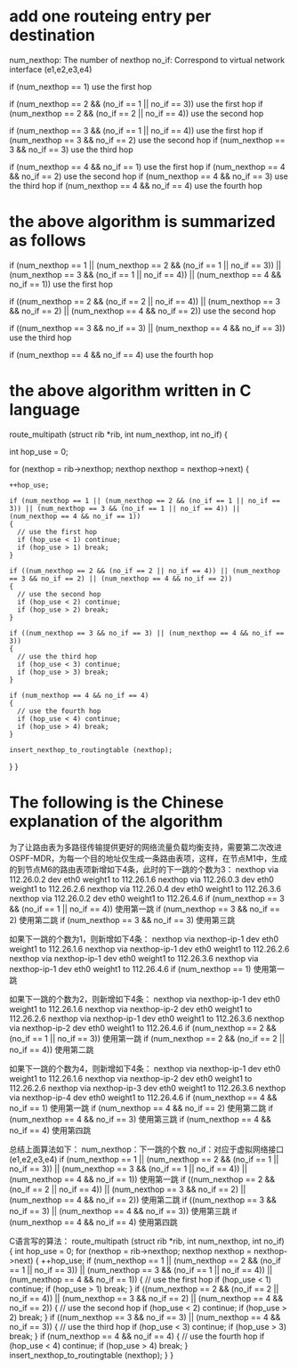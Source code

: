 
# add one routeing entry per destination
num_nexthop:	The number of nexthop 
no_if:		Correspond to virtual network interface (e1,e2,e3,e4)

if (num_nexthop == 1) use the first hop

if (num_nexthop == 2 && (no_if == 1 || no_if == 3)) use the first hop
if (num_nexthop == 2 && (no_if == 2 || no_if == 4)) use the second hop

if (num_nexthop == 3 && (no_if == 1 || no_if == 4)) use the first hop
if (num_nexthop == 3 && no_if == 2) use the second hop
if (num_nexthop == 3 && no_if == 3) use the third hop

if (num_nexthop == 4 && no_if == 1) use the first hop
if (num_nexthop == 4 && no_if == 2) use the second hop
if (num_nexthop == 4 && no_if == 3) use the third hop
if (num_nexthop == 4 && no_if == 4) use the fourth hop



# the above algorithm is summarized as follows 
if (num_nexthop == 1 || (num_nexthop == 2 && (no_if == 1 || no_if == 3)) || (num_nexthop == 3 && (no_if == 1 || no_if == 4)) || (num_nexthop == 4 && no_if == 1)) use the first hop

if ((num_nexthop == 2 && (no_if == 2 || no_if == 4)) || (num_nexthop == 3 && no_if == 2) || (num_nexthop == 4 && no_if == 2)) use the second hop

if ((num_nexthop == 3 && no_if == 3) || (num_nexthop == 4 && no_if == 3)) use the third hop

if (num_nexthop == 4 && no_if == 4) use the fourth hop



# the above algorithm written in C language
route_multipath (struct rib *rib, int num_nexthop, int no_if)
{

  int hop_use = 0;

  for (nexthop = rib->nexthop; nexthop nexthop = nexthop->next)
  {

    ++hop_use;

    if (num_nexthop == 1 || (num_nexthop == 2 && (no_if == 1 || no_if == 3)) || (num_nexthop == 3 && (no_if == 1 || no_if == 4)) || (num_nexthop == 4 && no_if == 1))
    {
      // use the first hop
      if (hop_use < 1) continue;
      if (hop_use > 1) break;
    }

    if ((num_nexthop == 2 && (no_if == 2 || no_if == 4)) || (num_nexthop == 3 && no_if == 2) || (num_nexthop == 4 && no_if == 2))
    {
      // use the second hop
      if (hop_use < 2) continue;
      if (hop_use > 2) break;
    }

    if ((num_nexthop == 3 && no_if == 3) || (num_nexthop == 4 && no_if == 3))
    {
      // use the third hop
      if (hop_use < 3) continue;
      if (hop_use > 3) break;
    }

    if (num_nexthop == 4 && no_if == 4)
    {
      // use the fourth hop
      if (hop_use < 4) continue;
      if (hop_use > 4) break;
    }

    insert_nexthop_to_routingtable (nexthop);
  }
}



#  The following is the Chinese explanation of the algorithm 
为了让路由表为多路径传输提供更好的网络流量负载均衡支持，需要第二次改进OSPF-MDR，为每一个目的地址仅生成一条路由表项，这样，在节点M1中，生成的到节点M6的路由表项新增如下4条，此时的下一跳的个数为3：
nexthop via 112.26.0.2 dev eth0 weight1 to 112.26.1.6
nexthop via 112.26.0.3 dev eth0 weight1 to 112.26.2.6
nexthop via 112.26.0.4 dev eth0 weight1 to 112.26.3.6
nexthop via 112.26.0.2 dev eth0 weight1 to 112.26.4.6
if (num_nexthop == 3 && (no_if == 1 || no_if == 4)) 使用第一跳
if (num_nexthop == 3 && no_if == 2) 使用第二跳
if (num_nexthop == 3 && no_if == 3) 使用第三跳

如果下一跳的个数为1，则新增如下4条：
nexthop via nexthop-ip-1 dev eth0 weight1 to 112.26.1.6
nexthop via nexthop-ip-1 dev eth0 weight1 to 112.26.2.6
nexthop via nexthop-ip-1 dev eth0 weight1 to 112.26.3.6
nexthop via nexthop-ip-1 dev eth0 weight1 to 112.26.4.6
if (num_nexthop == 1) 使用第一跳

如果下一跳的个数为2，则新增如下4条：
nexthop via nexthop-ip-1 dev eth0 weight1 to 112.26.1.6
nexthop via nexthop-ip-2 dev eth0 weight1 to 112.26.2.6
nexthop via nexthop-ip-1 dev eth0 weight1 to 112.26.3.6
nexthop via nexthop-ip-2 dev eth0 weight1 to 112.26.4.6
if (num_nexthop == 2 && (no_if == 1 || no_if == 3)) 使用第一跳
if (num_nexthop == 2 && (no_if == 2 || no_if == 4)) 使用第二跳

如果下一跳的个数为4，则新增如下4条：
nexthop via nexthop-ip-1 dev eth0 weight1 to 112.26.1.6
nexthop via nexthop-ip-2 dev eth0 weight1 to 112.26.2.6
nexthop via nexthop-ip-3 dev eth0 weight1 to 112.26.3.6
nexthop via nexthop-ip-4 dev eth0 weight1 to 112.26.4.6
if (num_nexthop == 4 && no_if == 1) 使用第一跳
if (num_nexthop == 4 && no_if == 2) 使用第二跳
if (num_nexthop == 4 && no_if == 3) 使用第三跳
if (num_nexthop == 4 && no_if == 4) 使用第四跳

总结上面算法如下：
num_nexthop：下一跳的个数
no_if：对应于虚拟网络接口(e1,e2,e3,e4)
if (num_nexthop == 1 || (num_nexthop == 2 && (no_if == 1 || no_if == 3)) || (num_nexthop == 3 && (no_if == 1 || no_if == 4)) || (num_nexthop == 4 && no_if == 1)) 使用第一跳
if ((num_nexthop == 2 && (no_if == 2 || no_if == 4)) || (num_nexthop == 3 && no_if == 2) || (num_nexthop == 4 && no_if == 2)) 使用第二跳
if ((num_nexthop == 3 && no_if == 3) || (num_nexthop == 4 && no_if == 3)) 使用第三跳
if (num_nexthop == 4 && no_if == 4) 使用第四跳

C语言写的算法：
route_multipath (struct rib *rib, int num_nexthop, int no_if)
{
  int hop_use = 0;
  for (nexthop = rib->nexthop; nexthop nexthop = nexthop->next)
  {
    ++hop_use;
    if (num_nexthop == 1 || (num_nexthop == 2 && (no_if == 1 || no_if == 3)) || (num_nexthop == 3 && (no_if == 1 || no_if == 4)) || (num_nexthop == 4 && no_if == 1))
    {
      // use the first hop
      if (hop_use < 1) continue;
      if (hop_use > 1) break;
    }
    if ((num_nexthop == 2 && (no_if == 2 || no_if == 4)) || (num_nexthop == 3 && no_if == 2) || (num_nexthop == 4 && no_if == 2))
    {
      // use the second hop
      if (hop_use < 2) continue;
      if (hop_use > 2) break;
    }
    if ((num_nexthop == 3 && no_if == 3) || (num_nexthop == 4 && no_if == 3))
    {
      // use the third hop
      if (hop_use < 3) continue;
      if (hop_use > 3) break;
    }
    if (num_nexthop == 4 && no_if == 4)
    {
      // use the fourth hop
      if (hop_use < 4) continue;
      if (hop_use > 4) break;
    }
    insert_nexthop_to_routingtable (nexthop);
  }
}
